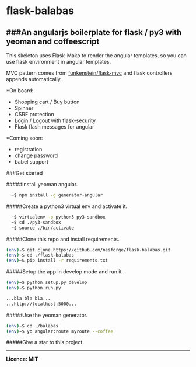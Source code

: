 flask-balabas
=============

###An angularjs boilerplate for flask / py3 with yeoman and coffeescript
--------------------------------------------------------------------------------

This skeleton uses Flask-Mako to render the angular templates,
so you can use flask environment in angular templates.

MVC pattern comes from  [funkenstein/flask-mvc](https://github.com/funkenstein/flask-mvc)
and flask controllers appends automatically.

*On board:
  - Shopping cart / Buy button
  - Spinner
  - CSRF protection
  - Login / Logout with flask-security
  - Flask flash messages for angular

*Coming soon:
  - registration
  - change password
  - babel support


###Get started

#####Install yeoman angular.
```sh
  ~$ npm install -g generator-angular
```


#####Create a python3 virtual env and activate it.
```sh
  ~$ virtualenv -p python3 py3-sandbox
  ~$ cd ./py3-sandbox
  ~$ source ./bin/activate
```


#####Clone this repo and install requirements.
```sh
(env)~$ git clone https://github.com/nesforge/flask-balabas.git
(env)~$ cd ./flask-balabas
(env)~$ pip install -r requirements.txt
```

#####Setup the app in develop mode and run it.
```sh
(env)~$ python setup.py develop
(env)~$ python run.py

...bla bla bla...
...http://localhost:5000...
```

#####Use the yeoman generator.
```sh
(env)~$ cd ./balabas
(env)~$ yo angular:route myroute --coffee
```

#####Give a star to this project.

--------------------------------------------------------------------------------
****Licence: MIT****

